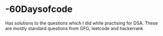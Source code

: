 # -60Daysofcode

Has solutions to the questions which I did while practising for DSA.
These are mostly standard questions  from GFG, leetcode and hackerrank 
